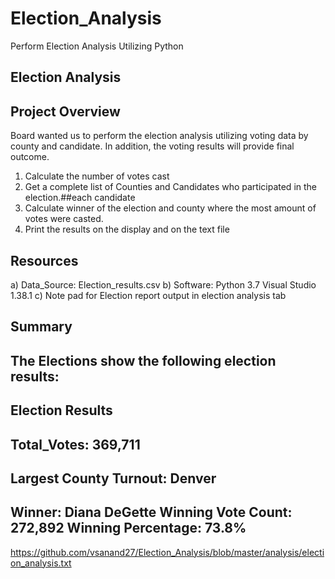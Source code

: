 # Election_Analysis
Perform Election Analysis Utilizing Python
## Election Analysis
## Project Overview
Board wanted us to perform the election analysis utilizing voting data by county and candidate. In addition, the voting results will provide final outcome.
1.	Calculate the number of votes cast
2.	Get a complete list of Counties and Candidates who participated in the election.##each candidate
3.	Calculate winner of the election and county where the most amount of votes were casted.
4.	Print the results on the display and on the text file
## Resources
a)	Data_Source: Election_results.csv
b)	Software: Python 3.7 Visual Studio 1.38.1
c)	Note pad for Election report output in election analysis tab
## Summary
The Elections show the following election results:
------------------------
Election Results          
-------------------------
Total_Votes: 369,711
-------------------------
Largest County Turnout: Denver 
-------------------------
Winner: Diana DeGette
Winning Vote Count: 272,892
Winning Percentage: 73.8%
-------------------------

https://github.com/vsanand27/Election_Analysis/blob/master/analysis/election_analysis.txt
